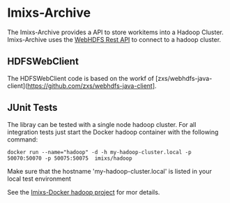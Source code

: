 # Imixs-Archive

The Imixs-Archive provides a API to store workitems into a Hadoop Cluster. Imixs-Archive uses the [WebHDFS Rest API](https://hadoop.apache.org/docs/r2.8.0/hadoop-project-dist/hadoop-hdfs/WebHDFS.html) to connect to a hadoop cluster.

## HDFSWebClient

The HDFSWebClient code is based on the workf of [zxs/webhdfs-java-client](https://github.com/zxs/webhdfs-java-client]. 

## JUnit Tests

The libray can be tested with a single node hadoop cluster. 
For all integration tests just start the Docker hadoop container with the following command:

	docker run --name="hadoop" -d -h my-hadoop-cluster.local -p 50070:50070 -p 50075:50075  imixs/hadoop

Make sure that the hostname 'my-hadoop-cluster.local' is listed in your local test environment

See the [Imixs-Docker hadoop project](https://github.com/imixs/imixs-docker/tree/master/hadoop) for mor details.


